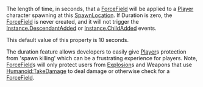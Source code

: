 The length of time, in seconds, that a [ForceField](https://create.roblox.com/docs/reference/engine/classes/ForceField) will be applied to a
[Player](https://create.roblox.com/docs/reference/engine/classes/Player) character spawning at this [SpawnLocation](https://create.roblox.com/docs/reference/engine/classes/SpawnLocation). If Duration is zero,
the [ForceField](https://create.roblox.com/docs/reference/engine/classes/ForceField) is never created, and it will not trigger the
[Instance.DescendantAdded](https://create.roblox.com/docs/reference/engine/classes/Instance#DescendantAdded) or [Instance.ChildAdded](https://create.roblox.com/docs/reference/engine/classes/Instance#ChildAdded) events.

This default value of this property is 10 seconds.

The duration feature allows developers to easily give [Player](https://create.roblox.com/docs/reference/engine/classes/Player)s protection
from 'spawn killing' which can be a frustrating experience for players.
Note, [ForceField](https://create.roblox.com/docs/reference/engine/classes/ForceField)s will only protect users from [Explosion](https://create.roblox.com/docs/reference/engine/classes/Explosion)s and Weapons
that use [Humanoid:TakeDamage](https://create.roblox.com/docs/reference/engine/classes/Humanoid#TakeDamage) to deal damage or otherwise check for a
[ForceField](https://create.roblox.com/docs/reference/engine/classes/ForceField).